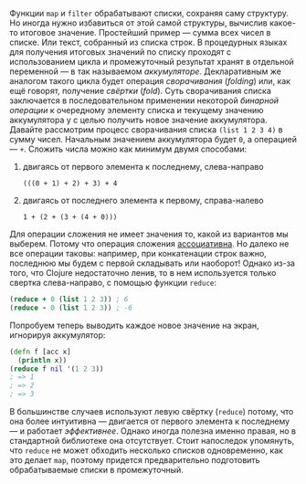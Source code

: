 Функции `map` и `filter` обрабатывают списки, сохраняя саму структуру. Но иногда нужно избавиться от этой самой структуры, вычислив какое-то итоговое значение. Простейший пример — сумма всех чисел в списке. Или текст, собранный из списка строк.
В процедурных языках для получения итоговых значений по списку проходят с использованием цикла и промежуточный результат хранят в отдельной переменной — в так называемом *аккумуляторе*.
Декларативным же аналогом такого цикла будет операция *сворачивания* (*folding*) или, как ещё говорят, получение *свёртки* (*fold*). Суть сворачивания списка заключается в последовательном применении некоторой *бинарной операции* к очередному элементу списка и текущему значению аккумулятора у с целью получить новое значение аккумулятора. Давайте рассмотрим процесс сворачивания списка `(list 1 2 3 4)` в сумму чисел. Начальным значением аккумулятора будет `0`, а операцией — `+`. Сложить числа можно как минимум двумя способами:
1. двигаясь от первого элемента к последнему, слева-направо
    ```text
    (((0 + 1) + 2) + 3) + 4
    ```

2. двигаясь от последнего элемента к первому, справа-налево
    ```text
    1 + (2 + (3 + (4 + 0)))
    ```

Для операции сложения не имеет значения то, какой из вариантов мы выберем. Потому что операция сложения [ассоциативна](https://ru.wikipedia.org/wiki/%D0%90%D1%81%D1%81%D0%BE%D1%86%D0%B8%D0%B0%D1%82%D0%B8%D0%B2%D0%BD%D0%B0%D1%8F_%D0%BE%D0%BF%D0%B5%D1%80%D0%B0%D1%86%D0%B8%D1%8F). Но далеко не все операции таковы: например, при конкатенации строк важно, последнюю мы будем с первой складывать или наоборот!
Однако из-за того, что Clojure недостаточно ленив, то в нем используется только свертка слева-направо, с помощью функции `reduce`:

```clojure
(reduce + 0 (list 1 2 3)) ; 6
(reduce - 0 (list 1 2 3)) ; -6
```

Попробуем теперь выводить каждое новое значение на экран, игнорируя аккумулятор:

```clojure
(defn f [acc x]
  (println x))
(reduce f nil '(1 2 3))
; => 1
; => 2
; => 3
```

В большинстве случаев используют левую свёртку (`reduce`) потому, что она более интуитивна — двигается от первого элемента к последнему — и работает *эффективнее*. Однако иногда полезна именно правая, но в стандартной библиотеке она отсутствует.
Стоит напоследок упомянуть, что `reduce` не может обходить несколько списков одновременно, как это делает `map`, поэтому придется предварительно подготовить обрабатываемые списки в промежуточный.
